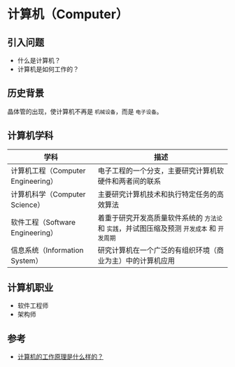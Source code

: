 # 计算机（Computer）

## 引入问题

* 什么是计算机？
* 计算机是如何工作的？

## 历史背景

晶体管的出现，使计算机不再是 `机械设备`，而是 `电子设备`。

## 计算机学科

| 学科                               | 描述                                                                                         |
| ---------------------------------- | -------------------------------------------------------------------------------------------- |
| 计算机工程（Computer Engineering） | 电子工程的一个分支，主要研究计算机软硬件和两者间的联系                                       |
| 计算机科学（Computer Science）     | 主要研究计算机技术和执行特定任务的高效算法                                                   |
| 软件工程（Software Engineering）   | 着重于研究开发高质量软件系统的 `方法论` 和 `实践`，并试图压缩及预测 `开发成本` 和 `开发周期` |
| 信息系统（Information System）     | 研究计算机在一个广泛的有组织环境（商业为主）中的计算机应用                                   |

## 计算机职业

* 软件工程师
* 架构师

## 参考

* [计算机的工作原理是什么样的？](https://www.zhihu.com/question/27470113)